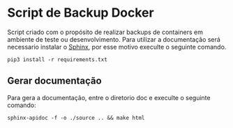 # Script de Backup Docker

Script criado com o propósito de realizar backups de containers em ambiente de teste ou desenvolvimento. Para utilizar a documentação será necessario instalar o [Sphinx](https://www.sphinx-doc.org/), por esse motivo execulte o seguinte comando.

```
pip3 install -r requirements.txt
```

## Gerar documentação

Para gera a documentação, entre o diretorio doc e execulte o seguinte comando:

```
sphinx-apidoc -f -o ./source .. && make html
```
